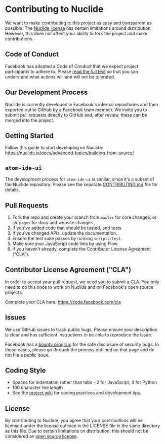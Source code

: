# Contributing to Nuclide
We want to make contributing to this project as easy and transparent as
possible. The
[Nuclide license](https://github.com/facebook/nuclide/blob/master/LICENSE) has
certain limitations around distribution. However, this does not affect your
ability to fork the project and make contributions.

## Code of Conduct

Facebook has adopted a Code of Conduct that we expect project participants to adhere to. Please [read the full text](https://code.facebook.com/pages/876921332402685/open-source-code-of-conduct) so that you can understand what actions will and will not be tolerated.

## Our Development Process
Nuclide is currently developed in Facebook's internal repositories and then
exported out to GitHub by a Facebook team member. We invite you to submit pull
requests directly to GitHub and, after review, these can be merged into the
project.

## Getting Started

Follow this guide to start developing on Nuclide:
https://nuclide.io/docs/advanced-topics/building-from-source/

## `atom-ide-ui`

The development process for `atom-ide-ui` is similar, since it's a subset
of the Nuclide repository. Please see the separate
[CONTRIBUTING.md](modules/atom-ide-ui/CONTRIBUTING.md) file for details.

## Pull Requests

1. Fork the repo and create your branch from `master` for core changes, or
`gh-pages` for docs and website changes.
2. If you've added code that should be tested, add tests.
3. If you've changed APIs, update the documentation.
4. Ensure the test suite passes by running `scripts/test`.
5. Make sure your JavaScript code lints by using Flow.
6. If you haven't already, complete the Contributor License Agreement ("CLA").

## Contributor License Agreement ("CLA")
In order to accept your pull request, we need you to submit a CLA. You only need
to do this once to work on Nuclide and on Facebook's open source projects.

Complete your CLA here: <https://code.facebook.com/cla>

## Issues
We use GitHub issues to track public bugs. Please ensure your description is
clear and has sufficient instructions to be able to reproduce the issue.

Facebook has a [bounty program](https://www.facebook.com/whitehat/) for the safe
disclosure of security bugs. In those cases, please go through the process
outlined on that page and do not file a public issue.

## Coding Style
* Spaces for indentation rather than tabs - 2 for JavaScript, 4 for Python
* 100 character line length
* See the [project wiki](https://github.com/facebook/nuclide/wiki) for coding
practices and development tips.

## License
By contributing to Nuclide, you agree that your contributions will be licensed
under the license outlined in the LICENSE file in the same directory as this
file. Due to certain limitations on distribution, this should not be considered
an [open source license](https://opensource.org/licenses/alphabetical).
